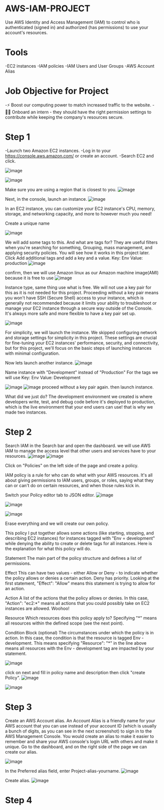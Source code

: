 # AWS-IAM-PROJECT

Use AWS Identity and Access Management (IAM) to control who is authenticated (signed in) and authorized (has permissions) to use your account's resources.

# Tools
  -EC2 instances
  -IAM policies
  -IAM Users and User Groups
  -AWS Account Alias

# Job Objective for Project
  -⚡️ Boost our computing power to match increased traffic to the website.
  -👩‍💻 Onboard an intern - they should have the right permission settings to contribute while keeping the company's resources secure.

# Step 1 

  -Launch two Amazon EC2 instances.
  -Log in to your https://console.aws.amazon.com/ or create an account.
  -Search EC2 and click.

 ![image](https://github.com/user-attachments/assets/4dd3c7e6-4297-4e5a-8128-2d97f6346346)

![image](https://github.com/user-attachments/assets/7f499f1b-5725-4045-9237-60eba06c21a0)

Make sure you are using a region that is closest to you.
![image](https://github.com/user-attachments/assets/47bb96aa-2133-4e10-a4e3-976e35f4daa0)

Next, in the console, launch an instance.
![image](https://github.com/user-attachments/assets/7a19c5c8-5011-4159-b712-430bad5db477)

In an EC2 instance, you can customize your EC2 instance's CPU, memory, storage, and networking capacity, and more to however much you need!

Create a unique name

![image](https://github.com/user-attachments/assets/6e8d4432-6025-4be6-be55-0f19f0749e06)

 We will add some tags to this. And what are tags for? They are useful filters when you're searching for something, Grouping, mass management, and applying security policies. You will see how it works in this project later.
 Click Add additional tags and add a key and a value.
 Key: Env
 Value: production
![image](https://github.com/user-attachments/assets/9fa95599-8af5-4bc5-a2ef-74e23265a63f)

confirm, then we will use Amazon linux as our Amazon machine image(AMI) because it is free to use 
![image](https://github.com/user-attachments/assets/1b414d3d-de17-418f-a7e3-2fe0b20cf659)

Instance type, same thing use what is free. 
We will not use a key pair for this as it is not needed for this project. 
Proceeding without a key pair means you won't have SSH (Secure Shell) access to your instance, which is generally not recommended because it limits your ability to troubleshoot or manage your EC2 instance through a secure way outside of the Console. It's always more safe and more flexible to have a key pair set up.

![image](https://github.com/user-attachments/assets/1fe5695d-f491-4285-a32c-edb506080708)

For simplicity, we will launch the instance.
We skipped configuring network and storage settings for simplicity in this project. These settings are crucial for fine-tuning your EC2 instances' performance, security, and connectivity, but for this project, we'll focus on the basic steps of launching instances with minimal configuration.

Now lets launch another instance.
![image](https://github.com/user-attachments/assets/b11a8c65-b4f8-4860-be43-e4236a911a85)

Name instance with "Development" instead of "Production"
For the tags we will use 
 Key: Env
 Value: Development

 ![image](https://github.com/user-attachments/assets/fc3ac3cd-f6da-4c0c-aed0-ced7c5b20512)
![image](https://github.com/user-attachments/assets/bd7fec71-f8c5-493b-876f-c6a7176e34ea)
proceed without a key pair again.
then launch instance.

What did we just do?
The development environment we created is where developers write, test, and debug code before it's deployed to production, which is the live environment that your end users can use! that is why we made two instances. 

# Step 2 

Search IAM in the Search bar and open the dashboard.
we will use AWS IAM to manage the access level that other users and services have to your resources.
![image](https://github.com/user-attachments/assets/89421de5-e18f-4add-b6f4-2a66f546acdf)
![image](https://github.com/user-attachments/assets/09418beb-19d6-4aae-ba21-98e25aec6f4e)

Click on "Policies" on the left side of the page and create a policy.

IAM policy is a rule for who can do what with your AWS resources. It's all about giving permissions to IAM users, groups, or roles, saying what they can or can't do on certain resources, and when those rules kick in.

Switch your Policy editor tab to JSON editor.
![image](https://github.com/user-attachments/assets/90b56671-26b9-4b9c-8010-01f930973a57)

![image](https://github.com/user-attachments/assets/9a030864-3b53-4bde-93d3-41073f20c093)

![image](https://github.com/user-attachments/assets/e156ceb0-1fa2-4dd6-b691-f441e3447eab)

Erase everything and we will create our own policy.

This policy I put together allows some actions (like starting, stopping, and describing EC2 instances) for instances tagged with "Env = development" while denying the ability to create or delete tags for all instances.
Here is the explanation for what this policy will do.

Statement
‍The main part of the policy structure and defines a list of permissions.

‍Effect
‍This can have two values - either Allow or Deny - to indicate whether the policy allows or denies a certain action. Deny has priority. Looking at the first statement, "Effect": "Allow" means this statement is trying to allow for an action.

‍Action
‍A list of the actions that the policy allows or denies. In this case, "Action": "ec2:*" means all actions that you could possibly take on EC2 instances are allowed. Woohoo!

‍Resource
‍Which resources does this policy apply to? Specifying "*" means all resources within the defined scope (see the next point).

Condition Block (optional)
‍The circumstances under which the policy is in action. In this case, the condition is that the resource is tagged Env - development. This means specifying "Resource": "*" in the line above means all resources with the Env - development tag are impacted by your statement.

![image](https://github.com/user-attachments/assets/ec5bc656-8d6a-48f5-a2a1-f4727b166fc4)

click on next and fill in policy name and description then click "create Policy".
![image](https://github.com/user-attachments/assets/df1ee1c8-12b3-424c-a061-bd8f2bcb4090)

![image](https://github.com/user-attachments/assets/c2d617b6-33b8-4e95-a6f6-5037bb55b12c)

# Step 3

Create an AWS Account alias.
An Account Alias is a friendly name for your AWS account that you can use instead of your account ID (which is usually a bunch of digits, as you can see in the next screenshot) to sign in to the AWS Management Console.
You would create an alias to make it easier to remember and share your AWS console's login URL with others and make it unique.
Go to the dashboard, and on the right side of the page we can create our alias.

![image](https://github.com/user-attachments/assets/64f565eb-0180-433f-8c85-fa04a77de5dd)

In the Preferred alias field, enter Project-alias-yourname.
![image](https://github.com/user-attachments/assets/73456ef7-e5cc-4d42-baef-f1584541278c)

Create alias.
![image](https://github.com/user-attachments/assets/e327afd5-324e-410e-b793-2a1c9c4146f4)

# Step 4
